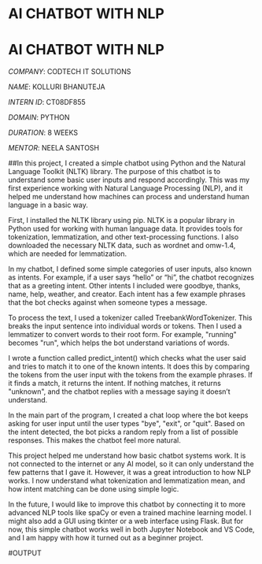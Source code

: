 # AI CHATBOT WITH NLP

# AI CHATBOT WITH NLP

*COMPANY*: CODTECH IT SOLUTIONS

*NAME*: KOLLURI BHANUTEJA

*INTERN ID*: CT08DF855

*DOMAIN*: PYTHON

*DURATION*: 8 WEEKS

*MENTOR*: NEELA SANTOSH

##In this project, I created a simple chatbot using Python and the Natural Language Toolkit (NLTK) library. The purpose of this chatbot is to understand some basic user inputs and respond accordingly. This was my first experience working with Natural Language Processing (NLP), and it helped me understand how machines can process and understand human language in a basic way.

First, I installed the NLTK library using pip. NLTK is a popular library in Python used for working with human language data. It provides tools for tokenization, lemmatization, and other text-processing functions. I also downloaded the necessary NLTK data, such as wordnet and omw-1.4, which are needed for lemmatization.

In my chatbot, I defined some simple categories of user inputs, also known as intents. For example, if a user says “hello” or “hi”, the chatbot recognizes that as a greeting intent. Other intents I included were goodbye, thanks, name, help, weather, and creator. Each intent has a few example phrases that the bot checks against when someone types a message.

To process the text, I used a tokenizer called TreebankWordTokenizer. This breaks the input sentence into individual words or tokens. Then I used a lemmatizer to convert words to their root form. For example, "running" becomes "run", which helps the bot understand variations of words.

I wrote a function called predict_intent() which checks what the user said and tries to match it to one of the known intents. It does this by comparing the tokens from the user input with the tokens from the example phrases. If it finds a match, it returns the intent. If nothing matches, it returns "unknown", and the chatbot replies with a message saying it doesn’t understand.

In the main part of the program, I created a chat loop where the bot keeps asking for user input until the user types "bye", "exit", or "quit". Based on the intent detected, the bot picks a random reply from a list of possible responses. This makes the chatbot feel more natural.

This project helped me understand how basic chatbot systems work. It is not connected to the internet or any AI model, so it can only understand the few patterns that I gave it. However, it was a great introduction to how NLP works. I now understand what tokenization and lemmatization mean, and how intent matching can be done using simple logic.

In the future, I would like to improve this chatbot by connecting it to more advanced NLP tools like spaCy or even a trained machine learning model. I might also add a GUI using tkinter or a web interface using Flask. But for now, this simple chatbot works well in both Jupyter Notebook and VS Code, and I am happy with how it turned out as a beginner project.


#OUTPUT
